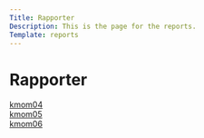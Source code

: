 ```yaml
---
Title: Rapporter
Description: This is the page for the reports.
Template: reports
---
```



  <div class="row">
    <div class="box col-flex-content flex-title">
      <h1>Rapporter</h1>
    </div>
  </div>

  <div class="row">
    <div class="box col-flex-content">
      <a href="analysis/01_colours" aria-label="kmom04 - colours"><i class="far fa-file-alt"></i> kmom04</a>
    </div>
    <div class="box col-flex-content">
      <a href="analysis/02_load" aria-label="kmom05 - load"><i class="far fa-file-alt"></i> kmom05</a>
    </div>
    <div class="box col-flex-content">
      <a href="analysis/03_design_principles" aria-label="kmom06 - design principles"><i class="far fa-file-alt"></i> kmom06</a>
    </div>
  </div>
